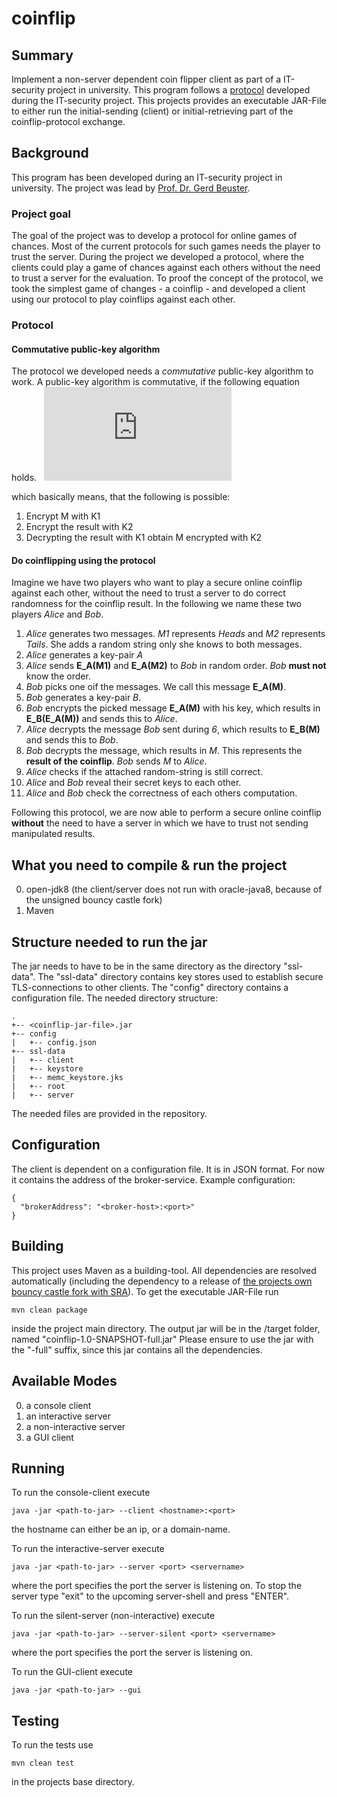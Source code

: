 # coinflip

## Summary
Implement a non-server dependent coin flipper client as part of a IT-security project in university.
This program follows a [protocol](#protocol) developed during the IT-security project.
This projects provides an executable JAR-File to either run the initial-sending (client) or initial-retrieving part of the coinflip-protocol exchange.

## Background
This program has been developed during an IT-security project in university. The project was lead by [Prof. Dr. Gerd Beuster](https://www.researchgate.net/profile/Gerd_Beuster).

### Project goal
The goal of the project was to develop a protocol for online games of chances. Most of the current protocols for such games needs the player to trust the server.
During the project we developed a protocol, where the clients could play a game of chances against each others without the need to trust a server for the evaluation.
To proof the concept of the protocol, we took the simplest game of changes - a coinflip - and developed a client using our protocol to play coinflips against each other.

### Protocol
#### Commutative public-key algorithm
The protocol we developed needs a _commutative_ public-key algorithm to work. A public-key algorithm is commutative, if the following equation holds.
$~$
![Commutative public-key algorithm](https://latex.codecogs.com/gif.latex?%5Cdpi%7B100%7D%20%5Clarge%20D_%7BK1%7D%28E_%7BK2%7D%28E_%7BK1%7D%28M%29%29%29%20%3D%20E_%7BK2%7D%28M%29%5C%5C%5C%5C%20where%5C%20D_K%5C%20describes%5C%20an%5C%20decryption%5C%20with%5C%20key%5C%20K%5C%5C%20and%5C%20E_K%5C%20describes%5C%20an%5C%20encryption%5C%20with%5C%20key%5C%20K%5C%5C%20and%5C%20M%5C%20describes%5C%20an%5C%20arbitrary%5C%20message.)

which basically means, that the following is possible:
1. Encrypt M with K1
2. Encrypt the result with K2
3. Decrypting the result with K1 obtain M encrypted with K2

#### Do coinflipping using the protocol
Imagine we have two players who want to play a secure online coinflip against each other, without the need to trust a server to do correct randomness for the coinflip result.
In the following we name these two players _Alice_ and _Bob_.

1. _Alice_ generates two messages. _M1_ represents _Heads_ and _M2_ represents _Tails_. She adds a random string only she knows to both messages.
2. _Alice_ generates a key-pair _A_
3. _Alice_ sends __E_A(M1)__ and __E_A(M2)__ to _Bob_ in random order. _Bob_ __must not__ know the order.
4. _Bob_ picks one oif the messages. We call this message __E_A(M)__.
5. _Bob_ generates a key-pair _B_.
6. _Bob_ encrypts the picked message __E_A(M)__ with his key, which results in __E_B(E_A(M))__ and sends this to _Alice_.
7. _Alice_ decrypts the message _Bob_ sent during _6_, which results to __E_B(M)__ and sends this to _Bob_.
8. _Bob_ decrypts the message, which results in _M_. This represents the __result of the coinflip__. _Bob_ sends _M_ to _Alice_.
9. _Alice_ checks if the attached random-string is still correct.
10. _Alice_ and _Bob_ reveal their secret keys to each other.
11. _Alice_ and _Bob_ check the correctness of each others computation.

Following this protocol, we are now able to perform a secure online coinflip __without__ the need to have a server in which we have to trust not sending manipulated results.


What you need to compile & run the project
-------
0. open-jdk8 (the client/server does not run with oracle-java8, because of the unsigned bouncy castle fork)
0. Maven

Structure needed to run the jar
-------
The jar needs to have to be in the same directory as the directory "ssl-data".
The "ssl-data" directory contains key stores used to establish secure TLS-connections to other clients.
The "config" directory contains a configuration file.
The needed directory structure:
```
.
+-- <coinflip-jar-file>.jar
+-- config
|   +-- config.json
+-- ssl-data
|   +-- client
|   +-- keystore
|   +-- memc_keystore.jks
|   +-- root
|   +-- server
```

The needed files are provided in the repository.

Configuration
-------
The client is dependent on a configuration file. It is in JSON format. For now it contains the address of the broker-service.
Example configuration:
```
{
  "brokerAddress": "<broker-host>:<port>"
}
```


Building
-------
This project uses Maven as a building-tool.
All dependencies are resolved automatically (including the dependency to a release of [the projects own bouncy castle fork with SRA](https://github.com/timpauls/bc-java)).
To get the executable JAR-File run
```
mvn clean package
```
inside the project main directory.
The output jar will be in the <project-dir>/target folder, named "coinflip-1.0-SNAPSHOT-full.jar"
Please ensure to use the jar with the "-full" suffix, since this jar contains all the dependencies.

Available Modes
-------
0. a console client
0. an interactive server
0. a non-interactive server
0. a GUI client

Running
-------
To run the console-client execute
```
java -jar <path-to-jar> --client <hostname>:<port>
```
the hostname can either be an ip, or a domain-name.

To run the interactive-server execute
```
java -jar <path-to-jar> --server <port> <servername>
```
where the port specifies the port the server is listening on. To stop the server type "exit" to the upcoming server-shell and press "ENTER".

To run the silent-server (non-interactive) execute
```
java -jar <path-to-jar> --server-silent <port> <servername>
```
where the port specifies the port the server is listening on.

To run the GUI-client execute
```
java -jar <path-to-jar> --gui
```

Testing
--------
To run the tests use
```
mvn clean test
```
in the projects base directory.
